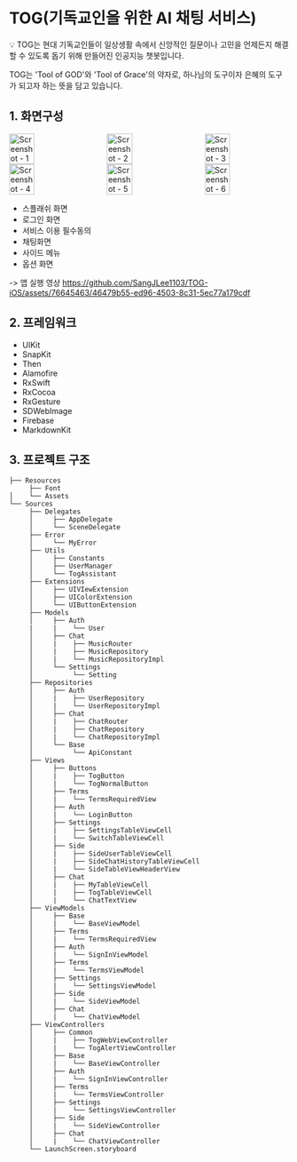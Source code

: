# TOG(기독교인을 위한 AI 채팅 서비스)
> <aside>
💡 TOG는 현대 기독교인들이 일상생활 속에서 신앙적인 질문이나 고민을 언제든지 해결할 수 있도록 돕기 위해 만들어진 인공지능 챗봇입니다.

TOG는 'Tool of GOD'와 'Tool of Grace'의 약자로, 하나님의 도구이자 은혜의 도구가 되고자 하는 뜻을 담고 있습니다.

## 1. 화면구성

<div style="display: flex; justify-content: space-between;">
  <img src="https://github.com/SangJLee1103/TOG-iOS/assets/76645463/e2573c0e-b93a-4078-ba2a-a1d01b663a87" alt="Screenshot - 1" style="width: 30%;"/>
  <img src="[https://github.com/Team-TOG/TOG-iOS/assets/76645463/1ef05962-a0ab-4eb6-bd70-34dff204837f](https://github.com/SangJLee1103/TOG-iOS/assets/76645463/d9364aaa-55ce-466d-b84b-6cb88cc00b7b)" alt="Screenshot - 2" style="width: 30%;"/>
  <img src="[https://github.com/Team-TOG/TOG-iOS/assets/76645463/a44b7adb-a1d2-49a9-9fe3-a879e0c08506](https://github.com/SangJLee1103/TOG-iOS/assets/76645463/be99ff2b-6f84-4f3f-9984-9c22ca20aceb)" alt="Screenshot - 3" style="width: 30%;"/>
</div>

<div style="display: flex; justify-content: space-between;">
  <img src="[https://github.com/Team-TOG/TOG-iOS/assets/76645463/13dec060-69fe-47fc-a21c-5ded26083a84](https://github.com/SangJLee1103/TOG-iOS/assets/76645463/8bd3e1d0-b3e0-4c2e-bc9e-b0d5c559d220)" alt="Screenshot - 4" style="width: 30%;"/>
  <img src="[https://github.com/Team-TOG/TOG-iOS/assets/76645463/e089ef52-7c4e-4160-a99b-3597f1e3dc2b](https://github.com/SangJLee1103/TOG-iOS/assets/76645463/4b4051a4-a64e-42ff-8821-abea23baf739)" alt="Screenshot - 5" style="width: 30%;"/>
  <img src="[https://github.com/Team-TOG/TOG-iOS/assets/76645463/0e4fcf96-1847-46fb-88d2-3d1010cb1c5c](https://github.com/SangJLee1103/TOG-iOS/assets/76645463/dd91817b-77c4-4b55-a10b-af5edcc9ab28)" alt="Screenshot - 6" style="width: 30%;"/>
</div>

- 스플래쉬 화면
- 로그인 화면
- 서비스 이용 필수동의
- 채팅화면
- 사이드 메뉴
- 옵션 화면


-> 앱 실행 영상
https://github.com/SangJLee1103/TOG-iOS/assets/76645463/46479b55-ed96-4503-8c31-5ec77a179cdf




## 2. 프레임워크
- UIKit
- SnapKit
- Then
- Alamofire
- RxSwift
- RxCocoa
- RxGesture
- SDWebImage
- Firebase
- MarkdownKit


## 3. 프로젝트 구조

```
├── Resources
     ├── Font
│    └── Assets
└── Sources
     ├── Delegates
     │     ├── AppDelegate
     │     └── SceneDelegate
     ├── Error
     │     └── MyError
     ├── Utils
     │     ├── Constants
     │     ├── UserManager
     │     └── TogAssistant
     ├── Extensions
     │     ├── UIVIewExtension
     │     ├── UIColorExtension
     │     └── UIButtonExtension
     ├── Models
     │     ├── Auth
     |     |    └── User
     │     ├── Chat
     │     |    ├── MusicRouter
     │     |    ├── MusicRepository
     │     |    └── MusicRepositoryImpl 
     │     └── Settings
     │          └── Setting 
     ├── Repositories
     │     ├── Auth
     │     |    ├── UserRepository
     │     |    └── UserRepositoryImpl
     │     ├── Chat
     │     |    ├── ChatRouter
     │     |    ├── ChatRepository
     │     |    └── ChatRepositoryImpl 
     │     └── Base
     │          └── ApiConstant           
     ├── Views
     │     ├── Buttons
     │     |    ├── TogButton
     │     |    └── TogNormalButton
     │     ├── Terms
     │     |    └── TermsRequiredView
     │     ├── Auth
     │     |    └── LoginButton
     │     ├── Settings
     │     |    ├── SettingsTableViewCell
     │     |    └── SwitchTableViewCell
     │     ├── Side
     │     |    ├── SideUserTableViewCell
     │     |    ├── SideChatHistoryTableViewCell
     │     |    └── SideTableViewHeaderView
     │     ├── Chat
     │     |    ├── MyTableViewCell
     │     |    ├── TogTableViewCell
     │     |    └── ChatTextView
     ├── ViewModels
     │     ├── Base
     │     |    └── BaseViewModel
     │     ├── Terms
     │     |    └── TermsRequiredView
     │     ├── Auth
     │     |    └── SignInViewModel
     │     ├── Terms
     │     |    └── TermsViewModel
     │     ├── Settings
     │     |    └── SettingsViewModel
     │     ├── Side
     │     |    └── SideViewModel
     │     ├── Chat
     │     |    └── ChatViewModel
     ├── ViewControllers
     │     ├── Common
     │     |    ├── TogWebViewController
     │     |    └── TogAlertViewController
     │     ├── Base
     │     |    └── BaseViewController
     │     ├── Auth
     │     |    └── SignInViewController
     │     ├── Terms
     │     |    └── TermsViewController
     │     ├── Settings
     │     |    └── SettingsViewController
     │     ├── Side
     │     |    └── SideViewController
     │     ├── Chat
     │     |    └── ChatViewController
     └── LaunchScreen.storyboard
```
